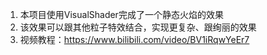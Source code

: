 1. 本项目使用VisualShader完成了一个静态火焰的效果
2. 该效果可以跟其他粒子特效结合，实现更复杂、跟绚丽的效果
3. 视频教程：https://www.bilibili.com/video/BV1iRqwYeEr7
